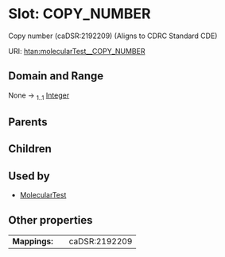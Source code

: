 
# Slot: COPY_NUMBER

Copy number (caDSR:2192209) (Aligns to CDRC Standard CDE)

URI: [htan:molecularTest__COPY_NUMBER](https://w3id.org/htan/molecularTest__COPY_NUMBER)


## Domain and Range

None &#8594;  <sub>1..1</sub> [Integer](types/Integer.md)

## Parents


## Children


## Used by

 * [MolecularTest](MolecularTest.md)

## Other properties

|  |  |  |
| --- | --- | --- |
| **Mappings:** | | caDSR:2192209 |